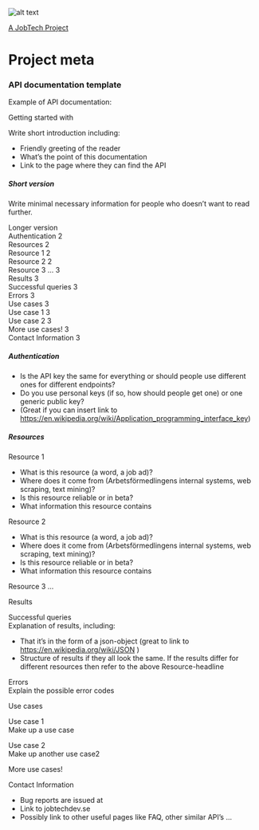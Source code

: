 ![alt text][logo]

[logo]: https://github.com/MagnumOpuses/project-meta/blob/master/img/jobtechdev_black.png "JobTech dev logo"
[A JobTech Project]( https://www.jobtechdev.se)
# Project meta


### API documentation template
Example of API documentation:

Getting started with <Project Title>

Write short introduction including:

* Friendly greeting of the reader
* What’s the point of this documentation
* Link to the page where they can find the API

##### Short version  
Write minimal necessary information for people who doesn’t want to read further.


Longer version  
Authentication 2  
Resources 2  
Resource 1 2  
Resource 2 2  
Resource 3 ... 3  
Results 3  
Successful queries 3  
Errors 3  
Use cases 3  
Use case 1 3  
Use case 2 3  
More use cases! 3  
Contact Information 3
  
##### Authentication  
* Is the API key the same for everything or should people use different ones for different
endpoints?
* Do you use personal keys (if so, how should people get one) or one generic public key?
* (Great if you can insert link to
https://en.wikipedia.org/wiki/Application_programming_interface_key)


##### Resources
 
Resource 1   
* What is this resource (a word, a job ad)?
* Where does it come from (Arbetsförmedlingens internal systems, web scraping, text
mining)?
* Is this resource reliable or in beta?
* What information this resource contains

Resource 2
* What is this resource (a word, a job ad)?
* Where does it come from (Arbetsförmedlingens internal systems, web scraping, text
mining)?
* Is this resource reliable or in beta?
* What information this resource contains
 
Resource 3 ...

Results

Successful queries  
Explanation of results, including:
* That it’s in the form of a json-object (great to link to https://en.wikipedia.org/wiki/JSON )
* Structure of results if they all look the same. If the results differ for different resources
then refer to the above Resource-headline

Errors  
Explain the possible error codes

Use cases

Use case 1  
Make up a use case

Use case 2  
Make up another use case2

More use cases!

Contact Information

* Bug reports are issued at <link to Github>
* Link to jobtechdev.se
* Possibly link to other useful pages like FAQ, other similar API’s ...




